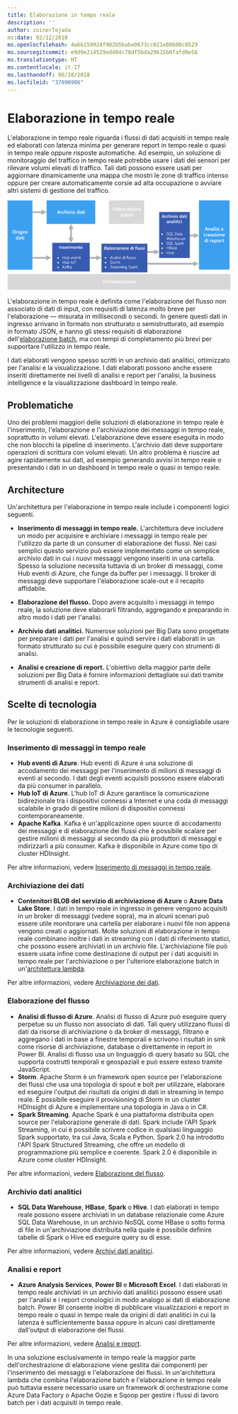 ```yaml
---
title: Elaborazione in tempo reale
description: ''
author: zoinerTejada
ms:date: 02/12/2018
ms.openlocfilehash: 4abb159924f902b5babe0673cc021e80b00c8529
ms.sourcegitcommit: e9d9e214529edd0dc78df5bda29615b8fafd0e56
ms.translationtype: HT
ms.contentlocale: it-IT
ms.lasthandoff: 06/28/2018
ms.locfileid: "37090986"
---
```

# <a name="real-time-processing"></a>Elaborazione in tempo reale

L'elaborazione in tempo reale riguarda i flussi di dati acquisiti in tempo reale ed elaborati con latenza minima per generare report in tempo reale o quasi in tempo reale oppure risposte automatiche. Ad esempio, un soluzione di monitoraggio del traffico in tempo reale potrebbe usare i dati dei sensori per rilevare volumi elevati di traffico. Tali dati possono essere usati per aggiornare dinamicamente una mappa che mostri le zone di traffico intenso oppure per creare automaticamente corsie ad alta occupazione o avviare altri sistemi di gestione del traffico.

![](./images/real-time-pipeline.png)

L'elaborazione in tempo reale è definita come l'elaborazione del flusso non associato di dati di input, con requisiti di latenza molto breve per l'elaborazione &mdash; misurata in millisecondi o secondi. In genere questi dati in ingresso arrivano in formato non strutturato o semistrutturato, ad esempio in formato JSON, e hanno gli stessi requisiti di elaborazione dell'[elaborazione batch](./batch-processing.md), ma con tempi di completamento più brevi per supportare l'utilizzo in tempo reale.

I dati elaborati vengono spesso scritti in un archivio dati analitici, ottimizzato per l'analisi e la visualizzazione. I dati elaborati possono anche essere inseriti direttamente nei livelli di analisi e report per l'analisi, la business intelligence e la visualizzazione dashboard in tempo reale.

## <a name="challenges"></a>Problematiche

Uno dei problemi maggiori delle soluzioni di elaborazione in tempo reale è l'inserimento, l'elaborazione e l'archiviazione dei messaggi in tempo reale, soprattutto in volumi elevati. L'elaborazione deve essere eseguita in modo che non blocchi la pipeline di inserimento. L'archivio dati deve supportare operazioni di scrittura con volumi elevati. Un altro problema è riuscire ad agire rapidamente sui dati, ad esempio generando avvisi in tempo reale o presentando i dati in un dashboard in tempo reale o quasi in tempo reale.

## <a name="architecture"></a>Architecture

Un'architettura per l'elaborazione in tempo reale include i componenti logici seguenti.

- **Inserimento di messaggi in tempo reale.** L'architettura deve includere un modo per acquisire e archiviare i messaggi in tempo reale per l'utilizzo da parte di un consumer di elaborazione dei flussi. Nei casi semplici questo servizio può essere implementato come un semplice archivio dati in cui i nuovi messaggi vengono inseriti in una cartella. Spesso la soluzione necessita tuttavia di un broker di messaggi, come Hub eventi di Azure, che funge da buffer per i messaggi. Il broker di messaggi deve supportare l'elaborazione scale-out e il recapito affidabile.

- **Elaborazione del flusso.** Dopo avere acquisito i messaggi in tempo reale, la soluzione deve elaborarli filtrando, aggregando e preparando in altro modo i dati per l'analisi.

- **Archivio dati analitici.** Numerose soluzioni per Big Data sono progettate per preparare i dati per l'analisi e quindi servire i dati elaborati in un formato strutturato su cui è possibile eseguire query con strumenti di analisi. 

- **Analisi e creazione di report.** L'obiettivo della maggior parte delle soluzioni per Big Data è fornire informazioni dettagliate sui dati tramite strumenti di analisi e report. 

## <a name="technology-choices"></a>Scelte di tecnologia

Per le soluzioni di elaborazione in tempo reale in Azure è consigliabile usare le tecnologie seguenti.

### <a name="real-time-message-ingestion"></a>Inserimento di messaggi in tempo reale

- **Hub eventi di Azure**. Hub eventi di Azure è una soluzione di accodamento dei messaggi per l'inserimento di milioni di messaggi di eventi al secondo. I dati degli eventi acquisiti possono essere elaborati da più consumer in parallelo.
- **Hub IoT di Azure**. L'hub IoT di Azure garantisce la comunicazione bidirezionale tra i dispositivi connessi a Internet e una coda di messaggi scalabile in grado di gestire milioni di dispositivi connessi contemporaneamente.
- **Apache Kafka**. Kafka è un'applicazione open source di accodamento dei messaggi e di elaborazione dei flussi che è possibile scalare per gestire milioni di messaggi al secondo da più produttori di messaggi e indirizzarli a più consumer. Kafka è disponibile in Azure come tipo di cluster HDInsight.

Per altre informazioni, vedere [Inserimento di messaggi in tempo reale](../technology-choices/real-time-ingestion.md).

### <a name="data-storage"></a>Archiviazione dei dati

- **Contenitori BLOB del servizio di archiviazione di Azure** o **Azure Data Lake Store**. I dati in tempo reale in ingresso in genere vengono acquisiti in un broker di messaggi (vedere sopra), ma in alcuni scenari può essere utile monitorare una cartella per elaborare i nuovi file non appena vengono creati o aggiornati. Molte soluzioni di elaborazione in tempo reale combinano inoltre i dati in streaming con i dati di riferimento statici, che possono essere archiviati in un archivio file. L'archiviazione file può essere usata infine come destinazione di output per i dati acquisiti in tempo reale per l'archiviazione o per l'ulteriore elaborazione batch in un'[architettura lambda](../big-data/index.md#lambda-architecture).

Per altre informazioni, vedere [Archiviazione dei dati](../technology-choices/data-storage.md).

### <a name="stream-processing"></a>Elaborazione del flusso

- **Analisi di flusso di Azure**. Analisi di flusso di Azure può eseguire query perpetue su un flusso non associato di dati. Tali query utilizzano flussi di dati da risorse di archiviazione o da broker di messaggi, filtrano e aggregano i dati in base a finestre temporali e scrivono i risultati in sink come risorse di archiviazione, database o direttamente in report in Power BI. Analisi di flusso usa un linguaggio di query basato su SQL che supporta costrutti temporali e geospaziali e può essere esteso tramite JavaScript.
- **Storm**. Apache Storm è un framework open source per l'elaborazione dei flussi che usa una topologia di spout e bolt per utilizzare, elaborare ed eseguire l'output dei risultati da origini di dati in streaming in tempo reale. È possibile eseguire il provisioning di Storm in un cluster HDInsight di Azure e implementare una topologia in Java o in C#.
- **Spark Streaming**. Apache Spark è una piattaforma distribuita open source per l'elaborazione generale di dati. Spark include l'API Spark Streaming, in cui è possibile scrivere codice in qualsiasi linguaggio Spark supportato, tra cui Java, Scala e Python. Spark 2.0 ha introdotto l'API Spark Structured Streaming, che offre un modello di programmazione più semplice e coerente. Spark 2.0 è disponibile in Azure come cluster HDInsight.

Per altre informazioni, vedere [Elaborazione del flusso](../technology-choices/stream-processing.md).

### <a name="analytical-data-store"></a>Archivio dati analitici

- **SQL Data Warehouse**, **HBase**, **Spark** o **Hive**. I dati elaborati in tempo reale possono essere archiviati in un database relazionale come Azure SQL Data Warehouse, in un archivio NoSQL come HBase o sotto forma di file in un'archiviazione distribuita nella quale è possibile definire tabelle di Spark o Hive ed eseguire query su di esse.

Per altre informazioni, vedere [Archivi dati analitici](../technology-choices/analytical-data-stores.md).

### <a name="analytics-and-reporting"></a>Analisi e report

- **Azure Analysis Services**, **Power BI** e **Microsoft Excel**. I dati elaborati in tempo reale archiviati in un archivio dati analitici possono essere usati per l'analisi e i report cronologici in modo analogo ai dati di elaborazione batch. Power BI consente inoltre di pubblicare visualizzazioni e report in tempo reale o quasi in tempo reale da origini di dati analitici in cui la latenza è sufficientemente bassa oppure in alcuni casi direttamente dall'output di elaborazione dei flussi.

Per altre informazioni, vedere [Analisi e report](../technology-choices/analysis-visualizations-reporting.md).

In una soluzione esclusivamente in tempo reale la maggior parte dell'orchestrazione di elaborazione viene gestita dai componenti per l'inserimento dei messaggi e l'elaborazione dei flussi. In un'architettura lambda che combina l'elaborazione batch e l'elaborazione in tempo reale può tuttavia essere necessario usare un framework di orchestrazione come Azure Data Factory o Apache Oozie e Sqoop per gestire i flussi di lavoro batch per i dati acquisiti in tempo reale.

